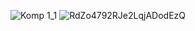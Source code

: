 ![Komp 1_1](https://github.com/62arda/dsfsgrfd/assets/133544192/d81d94d8-6135-4f0f-be72-7153613ff841)
![RdZo4792RJe2LqjADodEzQ](https://github.com/user-attachments/assets/c09450bd-c728-414f-adf8-b85d5817c97d)
